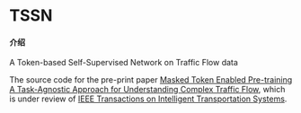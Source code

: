 # TSSN

#### 介绍
A Token-based Self-Supervised Network on Traffic Flow data

The source code for the pre-print paper [Masked Token Enabled Pre-training A Task-Agnostic Approach for Understanding Complex Traffic Flow](https://www.techrxiv.org/articles/preprint/Masked_Token_Enabled_Pre-training_A_Task-Agnostic_Approach_for_Understanding_Complex_Traffic_Flow/19134854), which is under review of [IEEE Transactions on Intelligent Transportation Systems](https://mc.manuscriptcentral.com/t-its).

